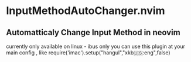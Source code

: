 # InputMethodAutoChanger.nvim
## Automatticaly Change Input Method in neovim

currently only available on linux - ibus only
you can use this plugin at your main config , like require('imac').setup("hangul","xkb:us::eng",false)
